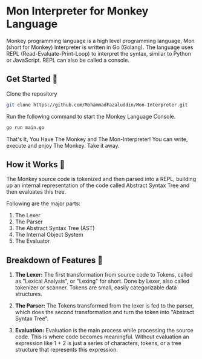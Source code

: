 # Mon Interpreter for Monkey Language

Monkey programming language is a high level programming language, Mon (short for Monkey) Interpreter is written in Go (Golang). 
The language uses REPL (Read-Evaluate-Print-Loop) to interpret the syntax, similar to Python or JavaScript. 
REPL can also be called a console.

## Get Started 🚀

Clone the repository

```bash
git clone https://github.com/MohammadFazaluddin/Mon-Interpreter.git
```

Run the following command to start the Monkey Language Console.

```bash
go run main.go
```

That's It, You Have The Monkey and The Mon-Interpreter! 
You can write, execute and enjoy The Monkey. Take it away.  

## How it Works 🤖
The Monkey source code is tokenized and then parsed into a REPL, building up an internal representation of the code called Abstract Syntax Tree
and then evaluates this tree. 

Following are the major parts:
1. The Lexer
2. The Parser
3. The Abstract Syntax Tree (AST)
4. The Internal Object System
5. The Evaluator

## Breakdown of Features 👀

1. **The Lexer:** The first transformation from source code to Tokens, called as "Lexical Analysis", or "Lexing" for short. Done by Lexer, also called tokenizer or scanner. Tokens are small, easily categorizable data structures.

2. **The Parser:** The Tokens transformed from the lexer is fed to the parser, which does the second transformation and turn the token into "Abstract Syntax Tree".

3. **Evaluation:** Evaluation is the main process while processing the source code. This is where code becomes meaningful. Without evaluation an
expression like 1 + 2 is just a series of characters, tokens, or a tree structure that represents this expression.

